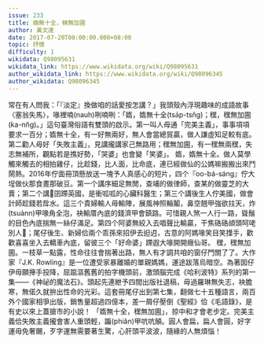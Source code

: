 ```yaml
---
issue: 233
title: 媠無十全，䆀無加圇
author: 黃文達
date: 2017-07-20T00:00:00.000+08:00
topic: 抒懷
difficulty: 1
wikidata: Q98095631
wikidata_link: https://www.wikidata.org/wiki/Q98095631
author_wikidata_link: https://www.wikidata.org/wiki/Q98096345
author_wikidata: Q98096345
---
```

常在有人問我：「『淡定』換做咱的話愛按怎講？」我頭殼內浮現趣味的成語故事〈塞翁失馬〉，喙裡喃(nauh)咧喃咧：「媠，媠無十全(tsa̍p-tsn̂g)；䆀，䆀無加圇(ka-nn̂g)。」這句臺灣俗語有雙頭的啟示。第一叫人毋通「完美主義」，事事項項要求一百分；媠無十全，有一好無兩好，無人會當總貿贏，做人謙虛知足較有底。第二勸人毋好「失敗主義」，見講攏講家己無路用；䆀無加圇，有一䆀無兩䆀，失志無補所，觀點若是撨好勢，「哭婆」也會變「笑婆」。
媠，媠無十全。做人莫學觸來觸去的相拍雞仔，比趁錢，比人面，比命底，連已經做仙的公媽嘛搬搬出來鬥鬧熱。2016年佇面冊頂懸放送一塊予人真感心的短片，四个『oo-bá-sáng』佇大埕做伙那食晝那破豆。第一个講序細足無閒，查埔的做律師，查某的做靈芝的大賣；第二个講𪜶囝蹛英國，是衝呱呱的心臟科醫生；第三个講後生人佇美國，做會計師趁錢若戽水。這三个貴婦輸人毋輸陣，展風神照輪鬮，鼻空翹甲強欲拄天，炸(tsuànn)甲喙角全泡，袂輸厝內底的錢濟甲會鎮路。可惜親人煞一人行一路，聳鬚的目色內底揣無一絲仔滿足。第四个阿婆無絞入去唱聲比輸贏，干焦硞硞頕頭呵咾別人𠢕；尾仔後生、新婦佮兩个乖孫來招伊去𨑨迌，古意的阿媽喙笑目笑擛手，歡歡喜喜坐入去轎車內底，留彼三个「好命婆」蹛遐大喙開開癮仙哥。
䆀，䆀無加圇。一枝草一點露，性命往往會揣著出路，無人有才調共咱的窗仔門關了了。大作家『J.K. Rowling』是一位遭受家暴離婚的單親媽媽，運途跋落烏暗空。為著囡仔伊毋願攑手投降，屈踮漚舊舊的拍字機頭前，激頭腦完成《哈利波特》系列的第一集——《神祕的魔法石》。頭起先連紲予四間出版社退稿，毋過羅琳無失志，袂膽寒，無偌久就拚出性命的光彩。這套冊尾仔出到第七集，翻做七十五種語言，兩百外个國家相爭出版，銷售量超過四億本，差一屑仔壓倒《聖經》佮《毛語錄》，是有史以來上蓋搶市的小說！
「媠無十全，䆀無加圇」，掠中和才會老步定。完美主義佮失敗主義攏會害人重頭輕，蹁(phiân)甲吭吭顛。圓人會扁，扁人會圓，好字運毋免奢颺，歹字運無需要著生驚，心肝頭平波波，隨緣的人無煩惱！